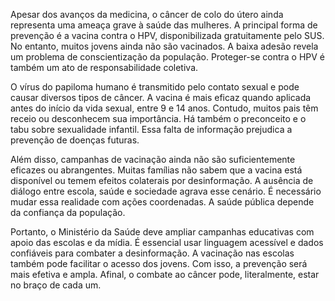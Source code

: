 Apesar dos avanços da medicina, o câncer de colo do útero ainda representa uma ameaça grave à saúde das mulheres. A principal forma de prevenção é a vacina contra o HPV, disponibilizada gratuitamente pelo SUS. No entanto, muitos jovens ainda não são vacinados. A baixa adesão revela um problema de conscientização da população. Proteger-se contra o HPV é também um ato de responsabilidade coletiva.

O vírus do papiloma humano é transmitido pelo contato sexual e pode causar diversos tipos de câncer. A vacina é mais eficaz quando aplicada antes do início da vida sexual, entre 9 e 14 anos. Contudo, muitos pais têm receio ou desconhecem sua importância. Há também o preconceito e o tabu sobre sexualidade infantil. Essa falta de informação prejudica a prevenção de doenças futuras.

Além disso, campanhas de vacinação ainda não são suficientemente eficazes ou abrangentes. Muitas famílias não sabem que a vacina está disponível ou temem efeitos colaterais por desinformação. A ausência de diálogo entre escola, saúde e sociedade agrava esse cenário. É necessário mudar essa realidade com ações coordenadas. A saúde pública depende da confiança da população.

Portanto, o Ministério da Saúde deve ampliar campanhas educativas com apoio das escolas e da mídia. É essencial usar linguagem acessível e dados confiáveis para combater a desinformação. A vacinação nas escolas também pode facilitar o acesso dos jovens. Com isso, a prevenção será mais efetiva e ampla. Afinal, o combate ao câncer pode, literalmente, estar no braço de cada um.
